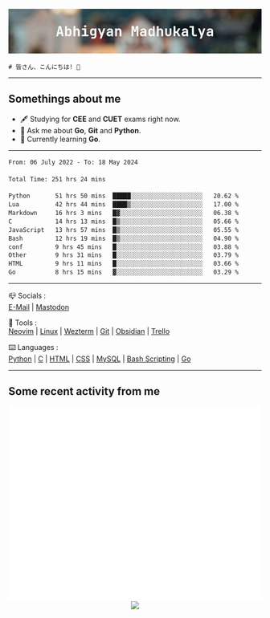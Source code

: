 ![header](./header.png)
```
# 皆さん、こんにちは! 👋
```
---

## Somethings about me
- 🖋️ Studying for **CEE** and **CUET** exams right now.
- 💬 Ask me about **Go**, **Git** and **Python**.
- 🔭 Currently learning **Go**.

---

<!--START_SECTION:waka-->

```txt
From: 06 July 2022 - To: 18 May 2024

Total Time: 251 hrs 24 mins

Python       51 hrs 50 mins  █████░░░░░░░░░░░░░░░░░░░░   20.62 %
Lua          42 hrs 44 mins  ████▒░░░░░░░░░░░░░░░░░░░░   17.00 %
Markdown     16 hrs 3 mins   █▓░░░░░░░░░░░░░░░░░░░░░░░   06.38 %
C            14 hrs 13 mins  █▒░░░░░░░░░░░░░░░░░░░░░░░   05.66 %
JavaScript   13 hrs 57 mins  █▒░░░░░░░░░░░░░░░░░░░░░░░   05.55 %
Bash         12 hrs 19 mins  █▒░░░░░░░░░░░░░░░░░░░░░░░   04.90 %
conf         9 hrs 45 mins   █░░░░░░░░░░░░░░░░░░░░░░░░   03.88 %
Other        9 hrs 31 mins   █░░░░░░░░░░░░░░░░░░░░░░░░   03.79 %
HTML         9 hrs 11 mins   █░░░░░░░░░░░░░░░░░░░░░░░░   03.66 %
Go           8 hrs 15 mins   ▓░░░░░░░░░░░░░░░░░░░░░░░░   03.29 %
```

<!--END_SECTION:waka-->

---

📪 Socials :<br>
[E-Mail](mailto:abhigyanmadhukalya@gmail.com) | <a rel="me" href="https://mastodon.social/@abhigyanmadhukalya">Mastodon</a>

🧰 Tools :<br>
[Neovim](https://neovim.oi) | [Linux](https://archlinux.org/) | [Wezterm](https://wezfurlong.org/wezterm/index.html) | [Git](https://git-scm.com/) | [Obsidian](https://obsidian.md) | [Trello](https://trello.com)

⌨️ Languages :<br>
[Python](https://python.org) | [C](https://www.iso.org/standard/74528.html) | [HTML](https://html.spec.whatwg.org/) | [CSS](https://www.w3.org/Style/CSS/Overview.en.html) | [MySQL](https://www.mysql.com/) | [Bash Scripting](https://www.gnu.org/software/bash/) | [Go](https://go.dev)

---

## Some recent activity from me
<p align="center">
  <img src="./github-metrics.svg" />
  <img src="https://github-profile-summary-cards.vercel.app/api/cards/profile-details?username=abhigyanmadhukalya&theme=github_dark" />
</p>

